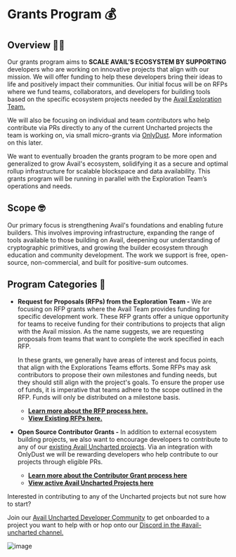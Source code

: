 # Grants Program 💰


## Overview 🐱‍👤

Our grants program aims to **SCALE AVAIL’S ECOSYSTEM BY SUPPORTING** developers who are working on innovative projects that align with our mission.  We will offer funding to help these developers bring their ideas to life and positively impact their communities. Our initial focus will be on RFPs where we fund teams, collaborators, and developers for building tools based on the specific ecosystem projects needed by the [Avail Exploration Team.](https://blog.availproject.org/meet-the-avail-explorations-team-charting-new-horizons/)

We will also be focusing on individual and team contributors who help contribute via PRs directly to any of the current Uncharted projects the team is working on, via small micro-grants via [OnlyDust](https://onlydust.xyz). More information on this later.

We want to eventually broaden the grants program to be more open and generalized to grow Avail's ecosystem, solidifying it as a secure and optimal rollup infrastructure for scalable blockspace and data availability. This grants program will be running in parallel with the Exploration Team’s operations and needs.


## Scope 🤓

Our primary focus is strengthening Avail's foundations and enabling future builders. This involves improving infrastructure, expanding the range of tools available to those building on Avail, deepening our understanding of cryptographic primitives, and growing the builder ecosystem through education and community development. The work we support is free, open-source, non-commercial, and built for positive-sum outcomes.


## Program Categories 🚀

- **Request for Proposals (RFPs) from the Exploration Team -** We are focusing on RFP grants where the Avail Team provides funding for specific development work. These RFP grants offer a unique opportunity for teams to receive funding for their contributions to projects that align with the Avail mission. As the name suggests, we are requesting proposals from teams that want to complete the work specified in each RFP.
    
    In these grants, we generally have areas of interest and focus points, that align with the Explorations Teams efforts. Some RFPs may ask contributors to propose their own milestones and funding needs, but they should still align with the project's goals. To ensure the proper use of funds, it is imperative that teams adhere to the scope outlined in the RFP. Funds will only be distributed on a milestone basis.
  
  - **[Learn more about the RFP process here.](https://github.com/availproject/avail-uncharted/blob/b02eb54ba22ecb82c9c861b1f71cc77d70886b76/grants/RFPs/RFP-Process.md)**
  - **[View Existing RFPs here.](https://github.com/availproject/avail-uncharted/tree/b02eb54ba22ecb82c9c861b1f71cc77d70886b76/grants/RFPs)**
  
- **Open Source Contributor Grants -** In addition to external ecosystem building projects, we also want to encourage developers to contribute to any of our [existing Avail Uncharted projects](https://github.com/availproject/avail-uncharted#%EF%B8%8F-active-projects-%EF%B8%8F). Via an integration with OnlyDust we will be rewarding developers who help contribute to our projects through eligible PRs.
    - **[Learn more about the Contributor Grant process here](https://github.com/availproject/avail-uncharted/blob/main/grants/Open%20Source%20Contributors/contributor-grants.md)**
    - **[View active Avail Uncharted Projects here ](https://github.com/availproject/avail-uncharted/tree/main#%EF%B8%8F-active-projects-%EF%B8%8F)**

Interested in contributing to any of the Uncharted projects but not sure how to start? 

Join our [Avail Uncharted Developer Community](https://t.me/avail_uncharted) to get onboarded to a project you want to help with or hop onto our [Discord in the #avail-uncharted channel.](https://discord.gg/availproject)


![image](https://github.com/availproject/avail-uncharted/assets/66296664/8ba52208-e993-40b8-9eb3-5162edd6d5fb)



